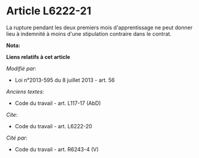 # Article L6222-21

La rupture pendant les deux premiers mois d'apprentissage ne peut donner lieu à indemnité à moins d'une stipulation contraire
dans le contrat.

**Nota:**



**Liens relatifs à cet article**

_Modifié par_:

  - Loi n°2013-595 du 8 juillet 2013 - art. 56

_Anciens textes_:

  - Code du travail - art. L117-17 (AbD)

_Cite_:

  - Code du travail - art. L6222-20

_Cité par_:

  - Code du travail - art. R6243-4 (V)
